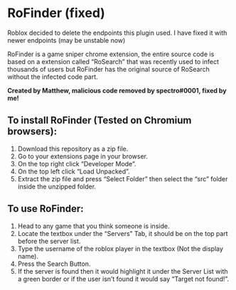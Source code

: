 # RoFinder (fixed)

Roblox decided to delete the endpoints this plugin used. I have fixed it with newer endpoints (may be unstable now)

RoFinder is a game sniper chrome extension, the entire source code is based on a extension called “RoSearch” that was recently used to infect thousands of users but RoFinder has the original source of RoSearch without the infected code part.

**Created by Matthew, malicious code removed by spectro#0001, fixed by me!**

## To install RoFinder (Tested on Chromium browsers):
  1. Download this repository as a zip file.
  1. Go to your extensions page in your browser.
  2. On the top right click “Developer Mode”.
  3. On the top left click “Load Unpacked”.
  4. Extract the zip file and press “Select Folder” then select the “src” folder inside the unzipped folder.
 
## To use RoFinder:
  1. Head to any game that you think someone is inside.
  2. Locate the textbox under the “Servers” Tab, it should be on the top part before the server list.
  3. Type the username of the roblox player in the textbox (Not the display name).
  4. Press the Search Button.
  5. If the server is found then it would highlight it under the Server List with a green border or if the user isn’t found it would say “Target not found!”.
